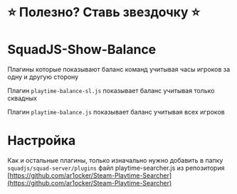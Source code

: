 # ⭐ Полезно? Ставь звездочку ⭐
# SquadJS-Show-Balance

Плагины которые показывают баланс команд учитывая часы игроков за одну и другую сторону

Плагин `playtime-balance-sl.js` показывает баланс учитывая только сквадных

Плагин `playtime-balance.js` показывает баланс учитывая всех игроков

# Настройка

Как и остальные плагины, только изначально нужно добавить в папку `squadjs/squad-server/plugins` файл playtime-searcher.js из репозитория [https://github.com/ar1ocker/Steam-Playtime-Searcher](https://github.com/ar1ocker/Steam-Playtime-Searcher)
